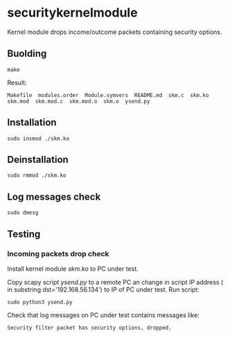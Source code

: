 # securitykernelmodule
Kernel module drops income/outcome  packets  containing security options. 


## Buolding

```
make
```
Result:
```
Makefile  modules.order  Module.symvers  README.md  skm.c  skm.ko  skm.mod  skm.mod.c  skm.mod.o  skm.o  ysend.py
```

## Installation

```
sudo insmod ./skm.ko
```

## Deinstallation 
```
sudo rmmod ./skm.ko
```

## Log messages check
```
sudo dmesg
```

## Testing
### Incoming packets drop check
Install kernel module *skm.ko* to PC under test.

Copy scapy script *ysend.py* to a remote PC an change in script IP address ( in substring dst='192.168.56.134') to IP of PC under test. Run script:
```
sudo python3 ysend.py
```

Check that log messages on PC under test contains messages like:

```
Security filter packet has security options, dropped.
```
